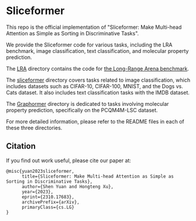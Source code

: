 # Sliceformer 


This repo is the official implementation of "Sliceformer: Make Multi-head Attention as Simple as Sorting in Discriminative Tasks".

We provide the Sliceformer code for various tasks, including the LRA benchmark, image classification, text classification, and molecular property prediction.

The [LRA](https://github.com/DaShenZi721/sliceformer/tree/master/LRA) directory contains the code for [the Long-Range Arena benchmark](https://github.com/google-research/long-range-arena).

The [sliceformer](https://github.com/DaShenZi721/sliceformer/tree/master/sliceformer) directory covers tasks related to image classification, which includes datasets such as CIFAR-10, CIFAR-100, MNIST, and the Dogs vs. Cats dataset. It also includes text classification tasks with the IMDB dataset.

The [Graphormer](https://github.com/DaShenZi721/sliceformer/tree/master/Graphormer) directory is dedicated to tasks involving molecular property prediction, specifically on the PCQM4M-LSC dataset.

For more detailed information, please refer to the README files in each of these three directories.

## Citation

If you find out work useful, please cite our paper at:

```
@misc{yuan2023sliceformer,
      title={Sliceformer: Make Multi-head Attention as Simple as Sorting in Discriminative Tasks}, 
      author={Shen Yuan and Hongteng Xu},
      year={2023},
      eprint={2310.17683},
      archivePrefix={arXiv},
      primaryClass={cs.LG}
}
```